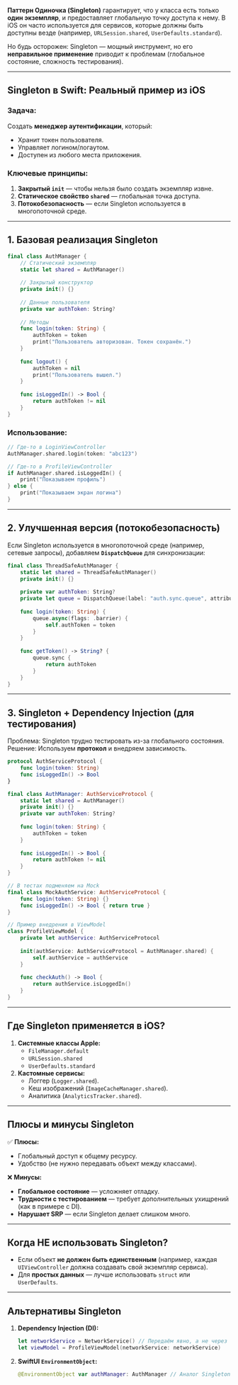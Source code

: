 **Паттерн Одиночка (Singleton)** гарантирует, что у класса есть только **один экземпляр**, и предоставляет глобальную точку доступа к нему. В iOS он часто используется для сервисов, которые должны быть доступны везде (например, `URLSession.shared`, `UserDefaults.standard`).  

Но будь осторожен: Singleton — мощный инструмент, но его **неправильное применение** приводит к проблемам (глобальное состояние, сложность тестирования).  

---

## **Singleton в Swift: Реальный пример из iOS**  
### **Задача:**  
Создать **менеджер аутентификации**, который:  
- Хранит токен пользователя.  
- Управляет логином/логаутом.  
- Доступен из любого места приложения.  

### **Ключевые принципы:**  
1. **Закрытый `init`** — чтобы нельзя было создать экземпляр извне.  
2. **Статическое свойство `shared`** — глобальная точка доступа.  
3. **Потокобезопасность** — если Singleton используется в многопоточной среде.  

---

## **1. Базовая реализация Singleton**  
```swift
final class AuthManager {
    // Статический экземпляр
    static let shared = AuthManager()
    
    // Закрытый конструктор
    private init() {}
    
    // Данные пользователя
    private var authToken: String?
    
    // Методы
    func login(token: String) {
        authToken = token
        print("Пользователь авторизован. Токен сохранён.")
    }
    
    func logout() {
        authToken = nil
        print("Пользователь вышел.")
    }
    
    func isLoggedIn() -> Bool {
        return authToken != nil
    }
}
```

### **Использование:**  
```swift
// Где-то в LoginViewController
AuthManager.shared.login(token: "abc123")

// Где-то в ProfileViewController
if AuthManager.shared.isLoggedIn() {
    print("Показываем профиль")
} else {
    print("Показываем экран логина")
}
```

---

## **2. Улучшенная версия (потокобезопасность)**  
Если Singleton используется в многопоточной среде (например, сетевые запросы), добавляем **`DispatchQueue`** для синхронизации:  
```swift
final class ThreadSafeAuthManager {
    static let shared = ThreadSafeAuthManager()
    private init() {}
    
    private var authToken: String?
    private let queue = DispatchQueue(label: "auth.sync.queue", attributes: .concurrent)
    
    func login(token: String) {
        queue.async(flags: .barrier) {
            self.authToken = token
        }
    }
    
    func getToken() -> String? {
        queue.sync {
            return authToken
        }
    }
}
```

---

## **3. Singleton + Dependency Injection (для тестирования)**  
Проблема: Singleton трудно тестировать из-за глобального состояния.  
Решение: Используем **протокол** и внедряем зависимость.  

```swift
protocol AuthServiceProtocol {
    func login(token: String)
    func isLoggedIn() -> Bool
}

final class AuthManager: AuthServiceProtocol {
    static let shared = AuthManager()
    private init() {}
    private var authToken: String?
    
    func login(token: String) {
        authToken = token
    }
    
    func isLoggedIn() -> Bool {
        return authToken != nil
    }
}

// В тестах подменяем на Mock
final class MockAuthService: AuthServiceProtocol {
    func login(token: String) {}
    func isLoggedIn() -> Bool { return true }
}

// Пример внедрения в ViewModel
class ProfileViewModel {
    private let authService: AuthServiceProtocol
    
    init(authService: AuthServiceProtocol = AuthManager.shared) {
        self.authService = authService
    }
    
    func checkAuth() -> Bool {
        return authService.isLoggedIn()
    }
}
```

---

## **Где Singleton применяется в iOS?**  
1. **Системные классы Apple:**  
   - `FileManager.default`  
   - `URLSession.shared`  
   - `UserDefaults.standard`  
2. **Кастомные сервисы:**  
   - Логгер (`Logger.shared`).  
   - Кеш изображений (`ImageCacheManager.shared`).  
   - Аналитика (`AnalyticsTracker.shared`).  

---

## **Плюсы и минусы Singleton**  
✅ **Плюсы:**  
- Глобальный доступ к общему ресурсу.  
- Удобство (не нужно передавать объект между классами).  

❌ **Минусы:**  
- **Глобальное состояние** — усложняет отладку.  
- **Трудности с тестированием** — требует дополнительных ухищрений (как в примере с DI).  
- **Нарушает SRP** — если Singleton делает слишком много.  

---

## **Когда НЕ использовать Singleton?**  
- Если объект **не должен быть единственным** (например, каждая `UIViewController` должна создавать свой экземпляр сервиса).  
- Для **простых данных** — лучше использовать `struct` или `UserDefaults`.  

---

## **Альтернативы Singleton**  
1. **Dependency Injection (DI):**  
   ```swift
   let networkService = NetworkService() // Передаём явно, а не через shared
   let viewModel = ProfileViewModel(networkService: networkService)
   ```  
2. **SwiftUI `EnvironmentObject`:**  
   ```swift
   @EnvironmentObject var authManager: AuthManager // Аналог Singleton, но для SwiftUI
   ```
